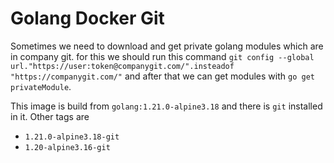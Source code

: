 # Golang Docker Git
Sometimes we need to download and get private golang modules which are in company git. for this we should run this command
`git config --global url."https://user:token@companygit.com/".insteadof "https://companygit.com/"`
and after that we can get modules with 
`go get privateModule`.

This image is build from `golang:1.21.0-alpine3.18` and there is `git` installed in it.
Other tags are
- `1.21.0-alpine3.18-git`
- `1.20-alpine3.16-git`
